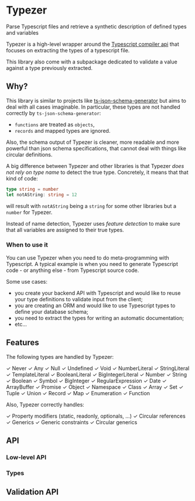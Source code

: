 # Typezer
Parse Typescript files and retrieve a synthetic description of 
defined types and variables

Typezer is a high-level wrapper around the [Typescript compiler api](https://github.com/Microsoft/TypeScript/wiki/Using-the-Compiler-API) that focuses on extracting the types of a typescript file.

This library also come with a subpackage dedicated to validate a value against a type previously extracted.

## Why?

This library is similar to projects like [ts-json-schema-generator](https://github.com/vega/ts-json-schema-generator) but aims to deal with all cases imaginable. In particular, these types are not handled correctly by `ts-json-schema-generator`:

- `functions` are treated as `objects`,
- `records` and mapped types are ignored.

Also, the schema output of Typezer is cleaner, more readable and more powerful than json schema specifications, that cannot deal with things like circular definitions.

A big difference between Typezer and other libraries is that Typezer *does not rely on type name* to detect the true type. Concretely, it means that that kind of code:

```ts
type string = number
let notAString: string = 12
```

will result with `notAString` being a `string` for some other libraries but a `number` for Typezer.

Instead of name detection, Typezer uses *feature detection* to make sure that all variables are assigned to their true types.

### When to use it

You can use Typezer when you need to do meta-programming with Typescript. A typical example is when you need to generate Typescript code - or anything else - from Typescript source code.

Some use cases:

- you create your backend API with Typescript and would like to reuse your type definitions to validate input from the client;
- you are creating an ORM and would like to use Typescript types to define your database schema;
- you need to extract the types for writing an automatic documentation;
- etc...

## Features

The following types are handled by Typezer:

✓ Never
✓ Any
✓ Null
✓ Undefined
✓ Void
✓ NumberLiteral
✓ StringLiteral
✓ TemplateLiteral
✓ BooleanLiteral
✓ BigIntegerLiteral
✓ Number
✓ String
✓ Boolean
✓ Symbol
✓ BigInteger
✓ RegularExpression
✓ Date
✓ ArrayBuffer
✓ Promise
✓ Object
✓ Namespace
✓ Class
✓ Array
✓ Set
✓ Tuple
✓ Union
✓ Record
✓ Map
✓ Enumeration
✓ Function

Also, Typezer correctly handles:

✓ Property modifiers (static, readonly, optionals, ...)
✓ Circular references
✓ Generics
✓ Generic constraints
✓ Circular generics

## API

### Low-level API

### Types

## Validation API